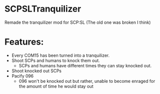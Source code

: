 # SCPSLTranquilizer
Remade the tranquilizer mod for SCP:SL (The old one was broken I think)

# Features:
* Every COM15 has been turned into a tranquilizer.
* Shoot SCPs and humans to knock them out.
  - SCPs and humans have different times they can stay knocked out.
* Shoot knocked out SCPs
* Pacify 096
  - 096 won't be knocked out but rather, unable to become enraged for the amount of time he would stay out
